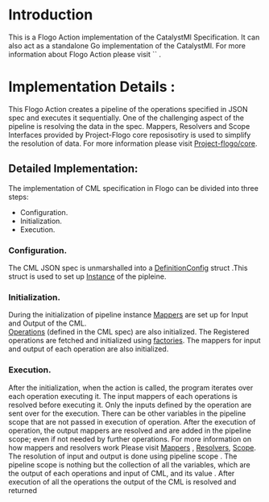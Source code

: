 # Introduction

This is a Flogo Action implementation of the CatalystMl Specification.  It can also act as a standalone Go implementation of the CatalystMl. For more information about Flogo Action please visit `` . 

# Implementation Details :

This Flogo Action creates a pipeline of the operations specified in JSON spec and executes it sequentially. One of the challenging aspect of the pipeline is resolving the data in the spec. 
Mappers, Resolvers and Scope Interfaces provided by Project-Flogo core reposisotiry is used to simplify the resolution of data. For more information please visit [Project-flogo/core](https://github.com/project-flogo/core). 

## Detailed Implementation:

The implementation of CML specification in Flogo can be divided into three steps:

 * Configuration.
 * Initialization.
 * Execution. 

### Configuration.
    
   The CML JSON spec is unmarshalled into a [DefinitionConfig](pipeline/definition.go) struct .This struct is used to set up [Instance](pipeline/instance.go) of the 
pipleine. 

### Initialization.
During the initialization of pipeline instance  [Mappers](https://github.com/project-flogo/core/blob/master/data/mapper/mapper.go) are set up for Input and Output of the CML.  
[Operations](operation/operation.go) (defined in the CML spec) are also initialized. The Registered operations are fetched  and initialized  using
[factories](operation/registry.go). The mappers for input and output of each operation are also initialized.

### Execution.
After the initialization, when the action is called, the program iterates over each operation executing it. The input mappers of each operations is resolved before executing it. Only the inputs defined by the operation are sent over for the execution. There can be other variables in the pipeline scope that are not passed in execution of operation.
After the execution of operation, the output mappers are resolved and are added in the pipeline scope; even if not needed by further operations. For more information on how mappers and resolvers work Please visit [Mappers](https://github.com/project-flogo/core/blob/master/data/mapper/mapper.go)
, [Resolvers](https://github.com/project-flogo/core/blob/master/data/resolve/resolve.go), [Scope](https://github.com/project-flogo/core/blob/master/data/resolve/scope.go). The resolution of input and output is done using pipeline scope . The pipeline scope is nothing but the collection of all the variables, which are the output of each operations and input of CML, and its value
. After execution of all the operations the output of the CML is resolved and returned
